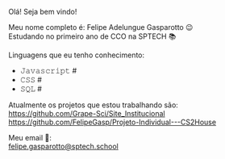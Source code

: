 Olá! Seja bem vindo!


Meu nome completo é: Felipe Adelungue Gasparotto 😉 <br>
Estudando no primeiro ano de CCO na SPTECH 📚 <br>

Linguagens que eu tenho conhecimento:
- 𝙹𝚊𝚟𝚊𝚜𝚌𝚛𝚒𝚙𝚝 #
- 𝙲𝚂𝚂 #
- 𝚂𝚀𝙻 #

Atualmente os projetos que estou trabalhando são: <br>
https://github.com/Grape-Sci/Site_Institucional <br>
https://github.com/FelipeGasp/Projeto-Individual---CS2House

Meu email 📨:<br>
felipe.gasparotto@sptech.school

